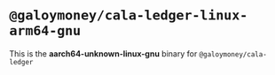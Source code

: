 # `@galoymoney/cala-ledger-linux-arm64-gnu`

This is the **aarch64-unknown-linux-gnu** binary for `@galoymoney/cala-ledger`
